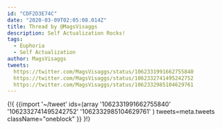 ```yaml
---
id: "CDF2D3E74C"
date: "2020-03-09T02:05:08.014Z"
title: Thread by @MagsVisaggs
description: Self Actualization Rocks!
tags:
  - Euphoria
  - Self Actualization
author: MagsVisaggs
tweets:
  https://twitter.com/MagsVisaggs/status/1062331991662755840
  https://twitter.com/MagsVisaggs/status/1062332741495242752
  https://twitter.com/MagsVisaggs/status/1062332985104629761
---
```

{!{
  {{import '~/tweet' ids=(array
    '1062331991662755840'
    '1062332741495242752'
    '1062332985104629761'
  ) tweets=meta.tweets className="oneblock" }}
}!}

